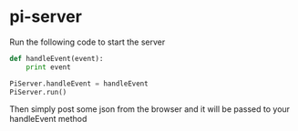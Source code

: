 # pi-server

Run the following code to start the server
```python
def handleEvent(event):
    print event

PiServer.handleEvent = handleEvent
PiServer.run()
```
Then simply post some json from the browser and it will be passed to your handleEvent method
